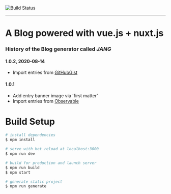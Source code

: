 ![Build Status](https://github.com/shnarazk/note/badges/master/build.svg)

---

# A Blog powered with vue.js + nuxt.js

### History of the Blog generator called *JANG*

#### 1.0.2, 2020-08-14
- Import entries from [GitHubGist](https://gist.github.com/)

#### 1.0.1
- Add entry banner image via 'first matter'
- Import entries from [Observable](https://observablehq.com/)

# Build Setup

``` bash
# install dependencies
$ npm install

# serve with hot reload at localhost:3000
$ npm run dev

# build for production and launch server
$ npm run build
$ npm start

# generate static project
$ npm run generate
```
